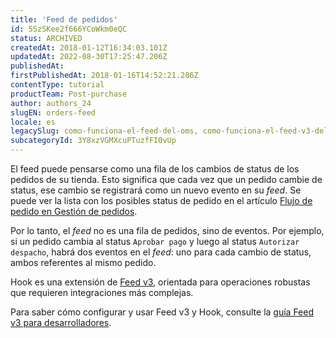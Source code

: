 ```yaml
---
title: 'Feed de pedidos'
id: 5SzSKee2f666YCoWkm0eQC
status: ARCHIVED
createdAt: 2018-01-12T16:34:03.101Z
updatedAt: 2022-08-30T17:25:47.206Z
publishedAt: 
firstPublishedAt: 2018-01-16T14:52:21.286Z
contentType: tutorial
productTeam: Post-purchase
author: authors_24
slugEN: orders-feed
locale: es
legacySlug: como-funciona-el-feed-del-oms, como-funciona-el-feed-v3-del-modulo-de-gestion-de-pedidos
subcategoryId: 3Y8xzVGMXcuPTuzfFI0vUp
---
```


El feed puede pensarse como una fila de los cambios de status de los pedidos de su tienda. Esto significa que cada vez que un pedido cambie de status, ese cambio se registrará como un nuevo evento en su _feed_. Se puede ver la lista con los posibles status de pedido en el artículo [Flujo de pedido en Gestión de pedidos](https://help.vtex.com/es/tutorial/fluxo-de-pedido/#entiendo-los-estados).

Por lo tanto, el _feed_ no es una fila de pedidos, sino de eventos. Por ejemplo, si un pedido cambia al status `Aprobar pago` y luego al status `Autorizar despacho`, habrá dos eventos en el _feed_: uno para cada cambio de status, ambos referentes al mismo pedido.

Hook es una extensión de [Feed v3](https://help.vtex.com/es/tutorial/configurar-feed-v3-del-modulo-de-gestion-de-pedidos--5qDml3cQypWDRTgw69s4C1), orientada para operaciones robustas que requieren integraciones más complejas.

Para saber cómo configurar y usar Feed v3 y Hook, consulte la [guía Feed v3 para desarrolladores](https://developers.vtex.com/vtex-rest-api/docs/feed-v3-1).

